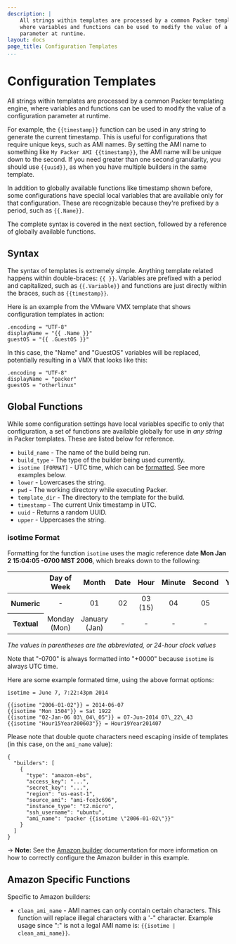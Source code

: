 ```yaml
---
description: |
    All strings within templates are processed by a common Packer templating engine,
    where variables and functions can be used to modify the value of a configuration
    parameter at runtime.
layout: docs
page_title: Configuration Templates
...
```


# Configuration Templates

All strings within templates are processed by a common Packer templating engine,
where variables and functions can be used to modify the value of a configuration
parameter at runtime.

For example, the `{{timestamp}}` function can be used in any string to generate
the current timestamp. This is useful for configurations that require unique
keys, such as AMI names. By setting the AMI name to something like
`My Packer AMI {{timestamp}}`, the AMI name will be unique down to the second.
If you need greater than one second granularity, you should use `{{uuid}}`, as
when you have multiple builders in the same template.

In addition to globally available functions like timestamp shown before, some
configurations have special local variables that are available only for that
configuration. These are recognizable because they're prefixed by a period, such
as `{{.Name}}`.

The complete syntax is covered in the next section, followed by a reference of
globally available functions.

## Syntax

The syntax of templates is extremely simple. Anything template related happens
within double-braces: `{{ }}`. Variables are prefixed with a period and
capitalized, such as `{{.Variable}}` and functions are just directly within the
braces, such as `{{timestamp}}`.

Here is an example from the VMware VMX template that shows configuration
templates in action:

``` {.liquid}
.encoding = "UTF-8"
displayName = "{{ .Name }}"
guestOS = "{{ .GuestOS }}"
```

In this case, the "Name" and "GuestOS" variables will be replaced, potentially
resulting in a VMX that looks like this:

``` {.liquid}
.encoding = "UTF-8"
displayName = "packer"
guestOS = "otherlinux"
```

## Global Functions

While some configuration settings have local variables specific to only that
configuration, a set of functions are available globally for use in *any string*
in Packer templates. These are listed below for reference.

-   `build_name` - The name of the build being run.
-   `build_type` - The type of the builder being used currently.
-   `isotime [FORMAT]` - UTC time, which can be
    [formatted](https://golang.org/pkg/time/#example_Time_Format). See more
    examples below.
-   `lower` - Lowercases the string.
-   `pwd` - The working directory while executing Packer.
-   `template_dir` - The directory to the template for the build.
-   `timestamp` - The current Unix timestamp in UTC.
-   `uuid` - Returns a random UUID.
-   `upper` - Uppercases the string.

### isotime Format

Formatting for the function `isotime` uses the magic reference date **Mon Jan 2
15:04:05 -0700 MST 2006**, which breaks down to the following:

<div class="table-responsive">

<table class="table table-bordered table-condensed">
<thead>
<tr>
<th>
</th>
<th align="center">
Day of Week
</th>
<th align="center">
Month
</th>
<th align="center">
Date
</th>
<th align="center">
Hour
</th>
<th align="center">
Minute
</th>
<th align="center">
Second
</th>
<th align="center">
Year
</th>
<th align="center">
Timezone
</th>
</tr>
</thead>
<tr>
<th>
Numeric
</th>
<td align="center">
-   

</td>
<td align="center">
01
</td>
<td align="center">
02
</td>
<td align="center">
03 (15)
</td>
<td align="center">
04
</td>
<td align="center">
05
</td>
<td align="center">
06
</td>
<td align="center">
-0700
</td>
</tr>
<tr>
<th>
Textual
</th>
<td align="center">
Monday (Mon)
</td>
<td align="center">
January (Jan)
</td>
<td align="center">
-   

</td>
<td align="center">
-   

</td>
<td align="center">
-   

</td>
<td align="center">
-   

</td>
<td align="center">
-   

</td>
<td align="center">
MST
</td>
</tr>
</table>

</div>

*The values in parentheses are the abbreviated, or 24-hour clock values*

Note that "-0700" is always formatted into "+0000" because `isotime` is always UTC time.

Here are some example formated time, using the above format options:

``` {.liquid}
isotime = June 7, 7:22:43pm 2014

{{isotime "2006-01-02"}} = 2014-06-07
{{isotime "Mon 1504"}} = Sat 1922
{{isotime "02-Jan-06 03\_04\_05"}} = 07-Jun-2014 07\_22\_43
{{isotime "Hour15Year200603"}} = Hour19Year201407
```

Please note that double quote characters need escaping inside of templates (in this case, on the `ami_name` value):

``` {.javascript}
{
  "builders": [
    {
      "type": "amazon-ebs",
      "access_key": "...",
      "secret_key": "...",
      "region": "us-east-1",
      "source_ami": "ami-fce3c696",
      "instance_type": "t2.micro",
      "ssh_username": "ubuntu",
      "ami_name": "packer {{isotime \"2006-01-02\"}}"
    }
  ]
}
```

-&gt; **Note:** See the [Amazon builder](/docs/builders/amazon.html) documentation for more information on how to correctly configure the Amazon builder in this example.

## Amazon Specific Functions

Specific to Amazon builders:

-   `clean_ami_name` - AMI names can only contain certain characters. This
    function will replace illegal characters with a '-" character. Example usage
    since ":" is not a legal AMI name is: `{{isotime | clean_ami_name}}`.
